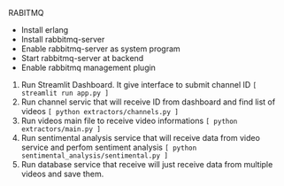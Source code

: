 RABITMQ
* Install erlang
* Install rabbitmq-server
* Enable rabbitmq-server as system program
* Start rabbitmq-server at backend
* Enable rabbitmq management plugin

[Source]: https://medium.com/analytics-vidhya/how-to-use-rabbitmq-with-python-e0ccfe7fa959#:~:text=Setting%20up%20rabbitmq%2Dserver&text=But%20first%20we%20need%20to,a%20system%20program%20at%20backend.&text=sudo%20rabbitmqctl%20set_permissions%20%2Dp%20%2F%20user,client%20called%20pika%20in%20python.



<!-- Script to start my servers  -->

1. Run Streamlit Dashboard. It give interface to submit channel ID `[ streamlit run app.py ]`
2. Run channel servic that will receive ID from dashboard and find list of videos `[ python extractors/channels.py ]`
3. Run videos main file to receive video informations `[ python extractors/main.py ]`
4. Run sentimental analysis service that will receive data from video service and perfom sentiment analysis `[ python sentimental_analysis/sentimental.py ]`
5. Run database service that receive will just receive data from multiple videos and save them.
